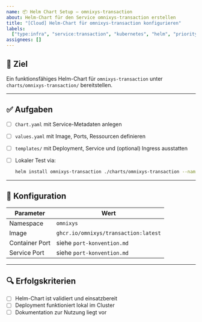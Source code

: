 ```yaml
---
name: 📦 Helm Chart Setup – omnixys-transaction
about: Helm-Chart für den Service omnixys-transaction erstellen
title: "[Cloud] Helm-Chart für omnixys-transaction konfigurieren"
labels:
  ["type:infra", "service:transaction", "kubernetes", "helm", "priority:high"]
assignees: []
---
```


## 🎯 Ziel

Ein funktionsfähiges Helm-Chart für `omnixys-transaction` unter `charts/omnixys-transaction/` bereitstellen.

---

## ✅ Aufgaben

- [ ] `Chart.yaml` mit Service-Metadaten anlegen
- [ ] `values.yaml` mit Image, Ports, Ressourcen definieren
- [ ] `templates/` mit Deployment, Service und (optional) Ingress ausstatten
- [ ] Lokaler Test via:

  ```bash
  helm install omnixys-transaction ./charts/omnixys-transaction --namespace omnixys
  ```

---

## 🔧 Konfiguration

| Parameter      | Wert                                 |
| -------------- | ------------------------------------ |
| Namespace      | `omnixys`                            |
| Image          | `ghcr.io/omnixys/transaction:latest` |
| Container Port | siehe `port-konvention.md`           |
| Service Port   | siehe `port-konvention.md`           |

---

## 🔍 Erfolgskriterien

- [ ] Helm-Chart ist validiert und einsatzbereit
- [ ] Deployment funktioniert lokal im Cluster
- [ ] Dokumentation zur Nutzung liegt vor
